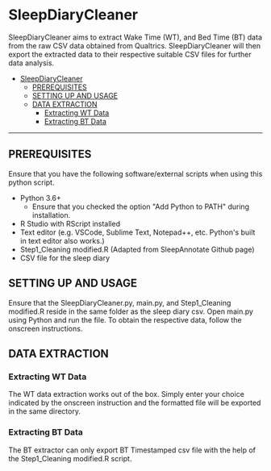 # SleepDiaryCleaner

SleepDiaryCleaner aims to extract Wake Time (WT), and Bed Time (BT) data from the raw CSV data obtained from Qualtrics. SleepDiaryCleaner will then export the extracted data to their respective suitable CSV files for further data analysis.

- [SleepDiaryCleaner](#sleepdiarycleaner)
  - [PREREQUISITES](#prerequisites)
  - [SETTING UP AND USAGE](#setting-up-and-usage)
  - [DATA EXTRACTION](#data-extraction)
    - [Extracting WT Data](#extracting-wt-data)
    - [Extracting BT Data](#extracting-bt-data)

---

## PREREQUISITES

Ensure that you have the following software/external scripts when using this python script.

- Python 3.6+
  - Ensure that you checked the option "Add Python to PATH" during installation.
- R Studio with RScript installed
- Text editor (e.g. VSCode, Sublime Text, Notepad++, etc. Python's built in text editor also works.)
- Step1_Cleaning modified.R (Adapted from SleepAnnotate Github page)
- CSV file for the sleep diary

## SETTING UP AND USAGE

Ensure that the SleepDiaryCleaner.py, main.py, and Step1_Cleaning modified.R reside in the same folder as the sleep diary csv. Open main.py using Python and run the file. To obtain the respective data, follow the onscreen instructions.

## DATA EXTRACTION

### Extracting WT Data

The WT data extraction works out of the box. Simply enter your choice indicated by the onscreen instruction and the formatted file will be exported in the same directory.

### Extracting BT Data

The BT extractor can only export BT Timestamped csv file with the help of the Step1_Cleaning modified.R script.
